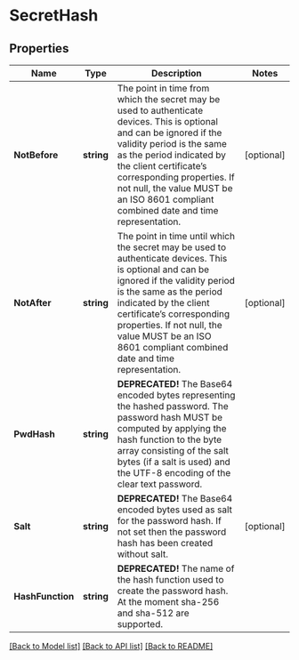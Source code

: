 # SecretHash

## Properties

Name | Type | Description | Notes
------------ | ------------- | ------------- | -------------
**NotBefore** | **string** | The point in time from which the secret may be used to authenticate devices. This is optional and can be ignored if the validity period is the same as the period indicated by the client certificate’s corresponding properties. If not null, the value MUST be an ISO 8601 compliant combined date and time representation. | [optional] 
**NotAfter** | **string** | The point in time until which the secret may be used to authenticate devices. This is optional and can be ignored if the validity period is the same as the period indicated by the client certificate’s corresponding properties. If not null, the value MUST be an ISO 8601 compliant combined date and time representation. | [optional] 
**PwdHash** | **string** | __DEPRECATED!__ The Base64 encoded bytes representing the hashed password. The password hash MUST be computed by applying the hash function to the byte array consisting of the salt bytes (if a salt is used) and the UTF-8 encoding of the clear text password. | 
**Salt** | **string** | __DEPRECATED!__ The Base64 encoded bytes used as salt for the password hash. If not set then the password hash has been created without salt. | [optional] 
**HashFunction** | **string** | __DEPRECATED!__ The name of the hash function used to create the password hash. At the moment sha-256 and sha-512 are supported. | 

[[Back to Model list]](../README.md#documentation-for-models) [[Back to API list]](../README.md#documentation-for-api-endpoints) [[Back to README]](../README.md)


